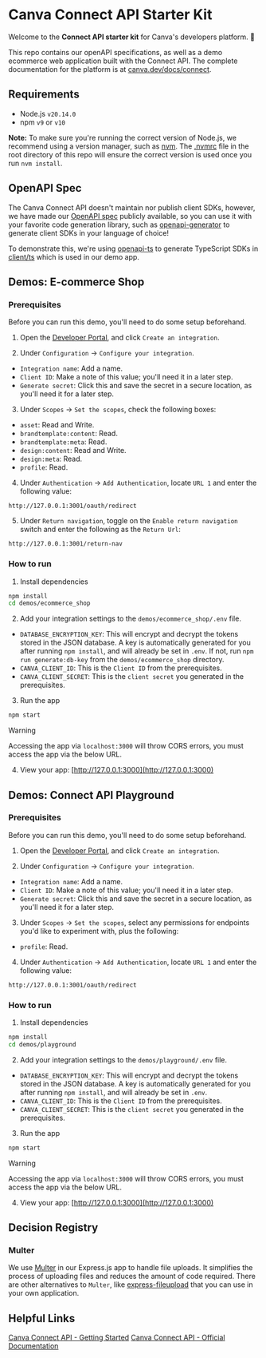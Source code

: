 # Canva Connect API Starter Kit

Welcome to the **Connect API starter kit** for Canva's developers platform. 🎉

This repo contains our openAPI specifications, as well as a demo ecommerce web application built with the Connect API. The complete documentation for the platform is at [canva.dev/docs/connect](https://www.canva.dev/docs/connect/).

## Requirements

- Node.js `v20.14.0`
- npm `v9` or `v10`

**Note:** To make sure you're running the correct version of Node.js, we recommend using a version manager, such as [nvm](https://github.com/nvm-sh/nvm#intro). The [.nvmrc](/.nvmrc) file in the root directory of this repo will ensure the correct version is used once you run `nvm install`.

## OpenAPI Spec

The Canva Connect API doesn't maintain nor publish client SDKs, however, we have made our [OpenAPI spec](./openapi/spec.yml) publicly available, so you can use it with your favorite code generation library, such as [openapi-generator](https://github.com/OpenAPITools/openapi-generator) to generate client SDKs in your language of choice!

To demonstrate this, we're using [openapi-ts](https://www.npmjs.com/package/@hey-api/openapi-ts) to generate TypeScript SDKs in [client/ts](./client/ts/) which is used in our demo app.

## Demos: E-commerce Shop

### Prerequisites

Before you can run this demo, you'll need to do some setup beforehand.

1. Open the [Developer Portal](https://www.canva.com/developers/integrations/connect-api), and click `Create an integration`.

2. Under `Configuration` → `Configure your integration`.

- `Integration name`: Add a name.
- `Client ID`: Make a note of this value; you'll need it in a later step.
- `Generate secret`: Click this and save the secret in a secure location, as you'll need it for a later step.

3. Under `Scopes` → `Set the scopes`, check the following boxes:

- `asset`: Read and Write.
- `brandtemplate:content`: Read.
- `brandtemplate:meta`: Read.
- `design:content`: Read and Write.
- `design:meta`: Read.
- `profile`: Read.

4. Under `Authentication` → `Add Authentication`, locate `URL 1` and enter the following value:

```
http://127.0.0.1:3001/oauth/redirect
```

5. Under `Return navigation`, toggle on the `Enable return navigation` switch and enter the following as the `Return Url`:

```
http://127.0.0.1:3001/return-nav
```

### How to run

1. Install dependencies

```bash
npm install
cd demos/ecommerce_shop
```

2. Add your integration settings to the `demos/ecommerce_shop/.env` file.

- `DATABASE_ENCRYPTION_KEY`: This will encrypt and decrypt the tokens stored in the JSON database. A key is automatically generated for you after running `npm install`, and will already be set in `.env`. If not, run `npm run generate:db-key` from the `demos/ecommerce_shop` directory.
- `CANVA_CLIENT_ID`: This is the `Client ID` from the prerequisites.
- `CANVA_CLIENT_SECRET`: This is the `client secret` you generated in the prerequisites.

3. Run the app

```bash
npm start
```

> [!WARNING]
> Accessing the app via `localhost:3000` will throw CORS errors, you must access the app via the below URL.

4. View your app: [http://127.0.0.1:3000](http://127.0.0.1:3000)

## Demos: Connect API Playground

### Prerequisites

Before you can run this demo, you'll need to do some setup beforehand.

1. Open the [Developer Portal](https://www.canva.com/developers/integrations/connect-api), and click `Create an integration`.

2. Under `Configuration` → `Configure your integration`.

- `Integration name`: Add a name.
- `Client ID`: Make a note of this value; you'll need it in a later step.
- `Generate secret`: Click this and save the secret in a secure location, as you'll need it for a later step.

3. Under `Scopes` → `Set the scopes`, select any permissions for endpoints you'd like to experiment with, plus the following:

- `profile`: Read.

4. Under `Authentication` → `Add Authentication`, locate `URL 1` and enter the following value:

```
http://127.0.0.1:3001/oauth/redirect
```

### How to run

1. Install dependencies

```bash
npm install
cd demos/playground
```

2. Add your integration settings to the `demos/playground/.env` file.

- `DATABASE_ENCRYPTION_KEY`: This will encrypt and decrypt the tokens stored in the JSON database. A key is automatically generated for you after running `npm install`, and will already be set in `.env`.
- `CANVA_CLIENT_ID`: This is the `Client ID` from the prerequisites.
- `CANVA_CLIENT_SECRET`: This is the `client secret` you generated in the prerequisites.

3. Run the app

```bash
npm start
```

> [!WARNING]
> Accessing the app via `localhost:3000` will throw CORS errors, you must access the app via the below URL.

4. View your app: [http://127.0.0.1:3000](http://127.0.0.1:3000)

## Decision Registry

### Multer

We use [Multer](https://www.npmjs.com/package/multer) in our Express.js app to handle file uploads. It simplifies the process of uploading files and reduces the amount of code required. There are other alternatives to `Multer`, like [express-fileupload](https://www.npmjs.com/package/express-fileupload) that you can use in your own application.

## Helpful Links

[Canva Connect API - Getting Started](https://www.canva.dev/docs/connect/quickstart)
[Canva Connect API - Official Documentation](https://www.canva.dev/docs/connect/)
